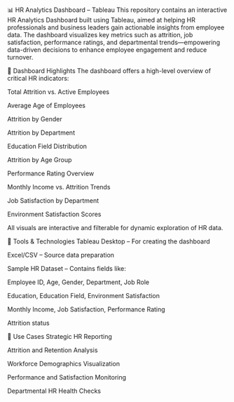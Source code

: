 📊 HR Analytics Dashboard – Tableau
This repository contains an interactive HR Analytics Dashboard built using Tableau, aimed at helping HR professionals and business leaders gain actionable insights from employee data. The dashboard visualizes key metrics such as attrition, job satisfaction, performance ratings, and departmental trends—empowering data-driven decisions to enhance employee engagement and reduce turnover.

📌 Dashboard Highlights
The dashboard offers a high-level overview of critical HR indicators:

Total Attrition vs. Active Employees

Average Age of Employees

Attrition by Gender

Attrition by Department

Education Field Distribution

Attrition by Age Group

Performance Rating Overview

Monthly Income vs. Attrition Trends

Job Satisfaction by Department

Environment Satisfaction Scores

All visuals are interactive and filterable for dynamic exploration of HR data.

🧰 Tools & Technologies
Tableau Desktop – For creating the dashboard

Excel/CSV – Source data preparation

Sample HR Dataset – Contains fields like:

Employee ID, Age, Gender, Department, Job Role

Education, Education Field, Environment Satisfaction

Monthly Income, Job Satisfaction, Performance Rating

Attrition status

🎯 Use Cases
Strategic HR Reporting

Attrition and Retention Analysis

Workforce Demographics Visualization

Performance and Satisfaction Monitoring

Departmental HR Health Checks

